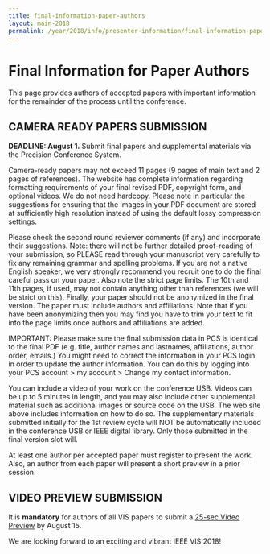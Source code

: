 ```yaml
---
title: final-information-paper-authors
layout: main-2018
permalink: /year/2018/info/presenter-information/final-information-paper-authors
---
```


# Final Information for Paper Authors

This page provides authors of accepted papers with important information for the remainder of the process until the conference.

## CAMERA READY PAPERS SUBMISSION

**DEADLINE: August 1.** Submit final papers and supplemental materials via the Precision Conference System.

Camera-ready papers may not exceed 11 pages (9 pages of main text and 2 pages of references). The website has complete information regarding formatting requirements of your final revised PDF, copyright form, and optional videos. We do not need hardcopy. Please note in particular the suggestions for ensuring that the images in your PDF document are stored at sufficiently high resolution instead of using the default lossy compression settings.

Please check the second round reviewer comments (if any) and incorporate their suggestions. Note: there will not be further detailed proof-reading of your submission, so PLEASE read through your manuscript very carefully to fix any remaining grammar and spelling problems. If you are not a native English speaker, we very strongly recommend you recruit one to do the final careful pass on your paper. Also note the strict page limits. The 10th and 11th pages, if used, may not contain anything other than references (we will be strict on this). Finally, your paper should not be anonymized in the final version. The paper must include authors and affiliations. Note that if you have been anonymizing then you may find you have to trim your text to fit into the page limits once authors and affiliations are added.

IMPORTANT: Please make sure the final submission data in PCS is identical to the final PDF (e.g. title, author names and lastnames, affiliations, author order, emails.) You might need to correct the information in your PCS login in order to update the author information. You can do this by logging into your PCS account > my account > Change my contact information.

You can include a video of your work on the conference USB. Videos can be up to 5 minutes in length, and you may also include other supplemental material such as additional images or source code on the USB. The web site above includes information on how to do so. The supplementary materials submitted initially for the 1st review cycle will NOT be automatically included in the conference USB or IEEE digital library. Only those submitted in the final version slot will.

At least one author per accepted paper must register to present the work. Also, an author from each paper will present a short preview in a prior session.

## VIDEO PREVIEW SUBMISSION

It is **mandatory** for authors of all VIS papers to submit a [25-sec Video Preview](http://ieeevis.org/year/2018/info/presenter-information/fast-forward-and-video-previews) by August 15.

We are looking forward to an exciting and vibrant IEEE VIS 2018!
